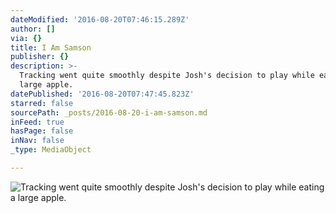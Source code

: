 ```yaml
---
dateModified: '2016-08-20T07:46:15.289Z'
author: []
via: {}
title: I Am Samson
publisher: {}
description: >-
  Tracking went quite smoothly despite Josh's decision to play while eating a
  large apple. 
datePublished: '2016-08-20T07:47:45.823Z'
starred: false
sourcePath: _posts/2016-08-20-i-am-samson.md
inFeed: true
hasPage: false
inNav: false
_type: MediaObject

---
```

![Tracking went quite smoothly despite Josh's decision to play while eating a large apple. ](https://the-grid-user-content.s3-us-west-2.amazonaws.com/38e4c323-0695-41ea-b099-743f059a79c9.jpg)